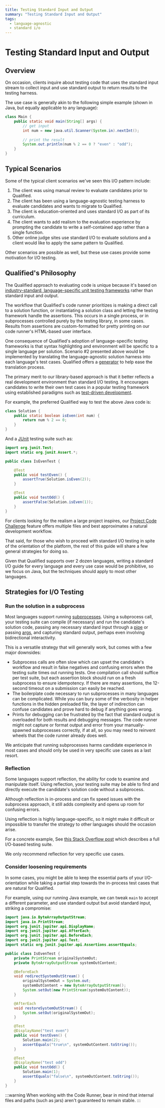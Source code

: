 ```yaml
---
title: Testing Standard Input and Output
summary: "Testing Standard Input and Output"
tags:
  - language-agnostic
  - standard i/o
---
```


# Testing Standard Input and Output

## Overview

On occasion, clients inquire about testing code that uses the standard input stream to collect input and use standard output to return results to the testing harness.

The use case is generally akin to the following simple example (shown in Java, but equally applicable to any language):

```java
class Main {
    public static void main(String[] args) {
        // get input
        int num = new java.util.Scanner(System.in).nextInt(); 
       
        // print the result
        System.out.println(num % 2 == 0 ? "even" : "odd"); 
    }
}
```

## Typical Scenarios

Some of the typical client scenarios we've seen this I/O pattern include:

1. The client was using manual review to evaluate candidates prior to Qualified.
2. The client has been using a language-agnostic testing harness to evaluate candidates and wants to migrate to Qualified.
3. The client is education-oriented and uses standard I/O as part of its curriculum.
4. The client wants to add realism to the evaluation experience by prompting the candidate to write a self-contained app rather than a single function.
5. Other online judge sites use standard I/O to evaluate solutions and a client would like to apply the same pattern to Qualified.

Other scenarios are possible as well, but these use cases provide some motivation for I/O testing.

## Qualified's Philosophy

The Qualified approach to evaluating code is unique because it's based on [industry-standard, language-specific unit testing frameworks](/reference/languages) rather than standard input and output.

The workflow that Qualified's code runner prioritizes is making a direct call to a solution function, or instantiating a solution class and letting the testing framework handle the assertions. This occurs in a single process, or in subprocesses controlled purely by the testing library, in some cases. Results from assertions are custom-formatted for pretty printing on our code runner's HTML-based user interface.

One consequence of Qualified's adoption of language-specific testing frameworks is that syntax highlighting and environment will be specific to a single language per solution. Scenario #2 presented above would be implemented by translating the language-agnostic solution harness into each language's test cases. Qualified offers a [generator](/reference/features/challenges/code/language-generator) to help ease the translation process.

The primary merit to our library-based approach is that it better reflects a real development environment than standard I/O testing. It encourages candidates to write their own test cases in a popular testing framework using established paradigms such as [test-driven development](https://en.wikipedia.org/wiki/Test-driven_development).

For example, the preferred Qualified way to test the above Java code is:

```java
class Solution {
    public static boolean isEven(int num) {
        return num % 2 == 0;
    }
}
```

And a [JUnit](https://en.wikipedia.org/wiki/JUnit) testing suite such as:

```java
import org.junit.Test;
import static org.junit.Assert.*;

public class IsEvenTest {

    @Test
    public void testEven() {
        assertTrue(Solution.isEven(2));
    }

    @Test
    public void testOdd() {
        assertFalse(Solution.isEven(1));
    }
}
```

For clients looking for the realism a large project inspires, our [Project Code Challenge](/creating-content/challenges/challenge-types/#project-code-challenges) feature offers multiple files and best approximates a natural development workflow.

That said, for those who wish to proceed with standard I/O testing in spite of the orientation of the platform, the rest of this guide will share a few general strategies for doing so.

Given that Qualified supports over 2 dozen languages, writing a standard I/O guide for every language and every use case would be prohibitive, so we focus on Java, but the techniques should apply to most other languages.

## Strategies for I/O Testing

### Run the solution in a subprocess

Most languages support running [subprocesses](https://en.wikipedia.org/wiki/Subprocess). Using a subprocess call, your testing suite can compile (if necessary) and run the candidate's solution code, passing any necessary standard input through a [pipe](https://en.wikipedia.org/wiki/Pipe) or passing [args](https://en.wikipedia.org/wiki/Command-line_interface#Arguments), and capturing standard output, perhaps even involving bidirectional interactivity.

This is a versatile strategy that will generally work, but comes with a few major downsides:

- Subprocess calls are often slow which can upset the candidate's workflow and result in false negatives and confusing errors when the testing suite times out running tests. One compilation call should suffice per test suite, but each assertion block should run on a fresh subprocess to ensure idempotency. If there are many assertions, the 12-second timeout on a submission can easily be reached.
- The boilerplate code necessary to run subprocesses in many languages can be complicated. While you can bury some of the verbosity in helper functions in the hidden preloaded file, the layer of indirection can confuse candidates and prove hard to debug if anything goes wrong.
- Prints for debugging can be frustrated by the fact that standard output is overloaded for both results and debugging messages. The code runner might not capture or format output and error from your manually-spawned subprocesses correctly, if at all, so you may need to reinvent wheels that the code runner already does well.

We anticipate that running subprocesses harms candidate experience in most cases and should only be used in very specific use cases as a last resort.

### Reflection

Some languages support reflection, the ability for code to examine and manipulate itself. Using reflection, your testing suite may be able to find and directly execute the candidate's solution code without a subprocess.

Although reflection is in-process and can fix speed issues with the subprocess approach, it still adds complexity and opens up room for confusing errors.

Using reflection is highly language-specific, so it might make it difficult or impossible to transfer the strategy to other languages should the occasion arise.

For a concrete example, See [this Stack Overflow post](https://stackoverflow.com/questions/46173987/how-to-test-a-simple-command-line-application-in-java-using-junit/46173988#46173988) which describes a full I/O-based testing suite.

We only recommend reflection for very specific use cases.

### Consider loosening requirements

In some cases, you might be able to keep the essential parts of your I/O-orientation while taking a partial step towards the in-process test cases that are natural for Qualified.

For example, using our running Java example, we can tweak `main` to accept a different parameter, and use standard output but avoid standard input, striking a compromise:

```java
import java.io.ByteArrayOutputStream;
import java.io.PrintStream;
import org.junit.jupiter.api.DisplayName;
import org.junit.jupiter.api.AfterEach;
import org.junit.jupiter.api.BeforeEach;
import org.junit.jupiter.api.Test;
import static org.junit.jupiter.api.Assertions.assertEquals;

public class IsEvenTest {
    private PrintStream originalSystemOut;
    private ByteArrayOutputStream systemOutContent;

    @BeforeEach
    void redirectSystemOutStream() {
        originalSystemOut = System.out;
        systemOutContent = new ByteArrayOutputStream();
        System.setOut(new PrintStream(systemOutContent));
    }

    @AfterEach
    void restoreSystemOutStream() {
        System.setOut(originalSystemOut);
    }

    @Test
    @DisplayName("test even")
    public void testEven() {
        Solution.main(2);
        assertEquals("true\n", systemOutContent.toString());
    }

    @Test
    @DisplayName("test odd")
    public void testOdd() {
        Solution.main(1);
        assertEquals("false\n", systemOutContent.toString());
    }
}
```

:::warning
When working with the Code Runner, bear in mind that internal files and paths (such as jars) aren't guaranteed to remain stable.
:::


